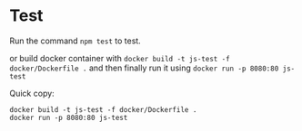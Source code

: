 # Test
Run the command
```npm test```
to test.

or build docker container with
```docker build -t js-test -f docker/Dockerfile .```
and then finally run it using
```docker run -p 8080:80 js-test```

Quick copy:
```
docker build -t js-test -f docker/Dockerfile .
docker run -p 8080:80 js-test
```
